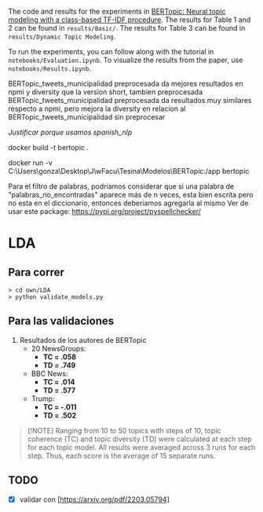 The code and results for the experiments in [BERTopic: Neural topic modeling with a class-based TF-IDF procedure](http://arxiv.org/abs/2203.05794). 
The results for Table 1 and 2 can be found in `results/Basic/`. The results for Table 3 can be found in `results/Dynamic Topic Modeling`. 

To run the experiments, you can follow along with the tutorial in `notebooks/Evaluation.ipynb`. 
To visualize the results from the paper, use `notebooks/Results.ipynb`. 

<!-- NOTAS -->
BERTopic_tweets_municipalidad preprocesada da mejores resultados en npmi y diversity que la version short, tambien preprocesada
BERTopic_tweets_municipalidad preprocesada da resultados muy similares respecto a npmi, pero mejora la diversity en relacion al BERTopic_tweets_municipalidad sin preprocesar

<!-- TODO -->
*Justificar porque usamos spanish_nlp*

<!-- DOCKER -->
<!-- Build -->
docker build -t bertopic .
<!-- Run and replicate changes -->
docker run -v C:\Users\gonza\Desktop\J\wFacu\Tesina\Modelos\BERTopic:/app bertopic
<!-- TODO: spanish_nlp (que usamos solo para el preprocesamiento) actualiza las versiones de algunos de los package que usamos, deberiamos o usar otra version que no lo haga o quizas mas facil, hacer el preprocesamiento aparte -->
<!-- TODO: Ver que la carpeta trump y trump.txt se generen dentro de datasets -->



Para el filtro de palabras, podriamos considerar que si una palabra de "palabras_no_encontradas" aparece más de n veces, esta bien escrita pero no esta en el diccionario, entonces deberiamos agregarla al mismo
Ver de usar este package: https://pypi.org/project/pyspellchecker/

# LDA

## Para correr
    > cd own/LDA
    > python validate_models.py

## Para las validaciones 
1. Resultados de los autores de BERTopic
    - 20 NewsGroups: 
        - **TC = .058**
        - **TD = .749**
    - BBC News: 
        - **TC = .014**
        - **TD = .577**
    - Trump: 
        - **TC = -.011**
        - **TD = .502**
>[!NOTE] Ranging from 10 to 50 topics with steps of 10, topic coherence (TC) and topic diversity (TD) were calculated at each step for each topic model. All results were averaged across 3 runs for each step. Thus, each score is the average of 15 separate runs.

## TODO
- [x] validar con [https://arxiv.org/pdf/2203.05794]